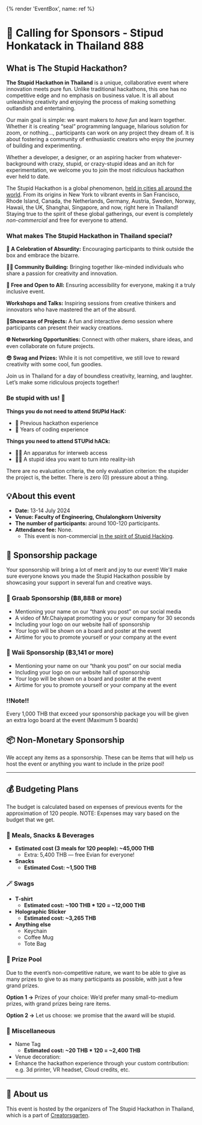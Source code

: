 {% render 'EventBox', name: ref %}

# 🤝 Calling for Sponsors - Stipud Honkatack in Thailand 888

## What is The Stupid Hackathon?

**The Stupid Hackathon in Thailand** is a unique, collaborative event where innovation meets pure fun. Unlike traditional hackathons, this one has no competitive edge and no emphasis on business value. It is all about unleashing creativity and enjoying the process of making something outlandish and entertaining.

Our main goal is simple: we want makers to *have fun* and learn together. Whether it is creating “seal” programming language, hilarious solution for zoom, or nothing…, participants can work on any project they dream of. It is about fostering a community of enthusiastic creators who enjoy the journey of building and experimenting.

Whether a developer, a designer, or an aspiring hacker from whatever-background with crazy, stupid, or crazy-stupid ideas and an itch for experimentation, we welcome you to join the most ridiculous hackathon ever held to date.

The Stupid Hackathon is a global phenomenon, [held in cities all around the world](https://gist.github.com/cheeaun/c3fe6cbb11aef1e146a3474dccf63b87). From its origins in New York to vibrant events in San Francisco, Rhode Island, Canada, the Netherlands, Germany, Austria, Sweden, Norway, Hawaii, the UK, Shanghai, Singapore, and now, right here in Thailand! Staying true to the spirit of these global gatherings, our event is completely *non-commercial* and free for everyone to attend.

### **What makes The Stupid Hackathon in Thailand special?**

**🎉 A Celebration of Absurdity:** Encouraging participants to think outside the box and embrace the bizarre.

**👩‍🔬 Community Building:** Bringing together like-minded individuals who share a passion for creativity and innovation.

**👐 Free and Open to All:** Ensuring accessibility for everyone, making it a truly inclusive event.

**Workshops and Talks:** Inspiring sessions from creative thinkers and innovators who have mastered the art of the absurd.

**🧾Showcase of Projects:** A fun and interactive demo session where participants can present their wacky creations.

**🌐 Networking Opportunities:** Connect with other makers, share ideas, and even collaborate on future projects.

**😎 Swag and Prizes:** While it is not competitive, we still love to reward creativity with some cool, fun goodies.

Join us in Thailand for a day of boundless creativity, learning, and laughter. Let’s make some ridiculous projects together!

### **Be stupid with us! 🤪**

**Things you do not need to attend StUPId HacK:**

- 🙅‍️️ Previous hackathon experience
- 🙅‍️ Years of coding experience

**Things you need to attend STUPid hACk:**

- 🙆‍♀️ An apparatus for interweb access
- 🙆‍♀️ A stupid idea you want to turn into reality-ish

There are no evaluation criteria, the only evaluation criterion: the stupider the project is, the better. There is zero (0) pressure about a thing.

## 💡About this event

- **Date:** 13-14 July 2024
- **Venue: Faculty of Engineering, Chulalongkorn University**
- **The number of participants:** around 100-120 participants.
- **Attendance fee:** None.
    - This event is non-commercial [in the spirit of Stupid Hacking](http://stupidhackathon.github.io).

## 💸 Sponsorship package

Your sponsorship will bring a lot of merit and joy to our event! We'll make sure everyone knows you made the Stupid Hackathon possible by showcasing your support in several fun and creative ways.

### 🙏 Graab Sponsorship (฿8,888 or more)

- Mentioning your name on our “thank you post” on our social media
- A video of Mr.Chaiyapat promoting you or your company for 30 seconds
- Including your logo on our website hall of sponsorship
- Your logo will be shown on a board and poster at the event
- Airtime for you to promote yourself or your company at the event

### 🙏 Waii Sponsorship (฿3,141 or more)

- Mentioning your name on our “thank you post” on our social media
- Including your logo on our website hall of sponsorship
- Your logo will be shown on a board and poster at the event
- Airtime for you to promote yourself or your company at the event

### ‼Note‼

Every 1,000 THB that exceed your sponsorship package you will be given an extra logo board at the event (Maximum 5 boards)

## 📦 Non-Monetary Sponsorship

We accept any items as a sponsorship. These can be items that will help us host the event or anything you want to include in the prize pool!

---

## 💰 Budgeting Plans

The budget is calculated based on expenses of previous events for the approximation of 120 people. NOTE: Expenses may vary based on the budget that we get.

### 🍕 Meals, Snacks & Beverages

- **Estimated cost (3 meals for 120 people): ~45,000 THB**
    - Extra: 5,400 THB — free Evian for everyone!
- **Snacks**
    - **Estimated Cost: ~1,500 THB**

### 🪄 Swags

- **T-shirt**
    - **Estimated cost: ~100 THB * 120 = ~12,000 THB**
- **Holographic Sticker**
    - **Estimated cost: ~3,265 THB**
- **Anything else**
    - Keychain
    - Coffee Mug
    - Tote Bag

### 🤖 Prize Pool

Due to the event’s non-competitive nature, we want to be able to give as many prizes to give to as many participants as possible, with just a few grand prizes.

**Option 1 →** Prizes of your choice: We’d prefer many small-to-medium prizes, with grand prizes being rare items. 

**Option 2 →** Let us choose: we promise that the award will be stupid.

### 🔆 M**iscellaneous**

- Name Tag
    - **Estimated cost: ~20 THB * 120 = ~2,400 THB**
- Venue decoration:
- Enhance the hackathon experience through your custom contribution: e.g. 3d printer, VR headset, Cloud credits, etc.

---

## 👾 About us

This event is hosted by the organizers of The Stupid Hackathon in Thailand, which is a part of [Creatorsgarten](https://www.facebook.com/creatorsgarten).